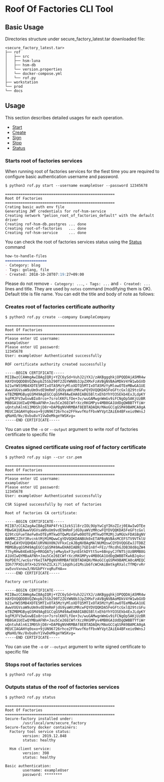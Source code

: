 Roof Of Factories CLI Tool
======================================================

## Basic Usage
Directories structure under secure_factory_latest.tar downloaded file:

```
<secure_factory_latest.tar>
├── rof
│   ├── src
│   ├── hsm-luna
│   ├── hsm-db
│   └── version.properties
│   └── docker-compose.yml
│   └── rof.py
├── workstation
└── prod
└── docs
```


## Usage

This section describes detailed usages for each operation.
* [Start](#Starts-root-of-factories-services)
* [Create](#Creates-root-of-factories-certificate-authority)
* [Sign](#Creates-sign-certificate-using-roof-of-factory-certificate)
* [Stop](#Stops-root-of-factories-services)
* [Status](#Outputs-status-of-the-roof-of-factories-services)



### Starts root of factories services

When running root of factories services for the fiest time you are required to configure basic authentication username and password.


```
$ python3 rof.py start --username exampleUser --password 12345678

==================================================
Root Of Factories
==================================================
Crating basic auth env file
Generating JWT credentials for rof-hsm-service
Creating network "pelion_root_of_factories_default" with the default driver
Creating rof-hsm-db.postgres ... done
Creating root-of-factories   ... done
Creating rof-hsm-service     ... done

```
 You can check the root of factories services status using the [Status](#Outputs-status-of-the-roof-of-factories-services) command

```markdown
how-to-handle-files
===================
- Category: blog
- Tags: golang, file
- Created: 2018-10-28T07:19:27+09:00

```

Please do not remove `- Category: ...`, `- Tags: ...` and `- Created: ...` lines and title.
They are used by `notes` command (modifying them is OK).
Default title is file name. You can edit the title and body of note as follows:



###  Creates root of factories certificate authority

```
$ python3 rof.py create --company ExampleCompany

==================================================
Root Of Factories
==================================================
Please enter UI username:
exampleUser
Please enter UI password:
12345678
User: exampleUser Authenticated successfully

ROF certificate authority created successfully

-----BEGIN CERTIFICATE-----
MIIBwzCCAWmgAwIBAgIQRj+YZC6ySd+VuhJ2iYXJ/zAKBggqhkjOPQQDAjA5MR4w
HAYDVQQDDBVQZWxpb25Sb290T2ZGYWN0b3JpZXMxFzAVBgNVBAoMDkV4YW1wbGVD
b21wYW55MB4XDTE5MTIxOTA5MzYyMloXDTQ5MTIxOTA5MzYyMlowOTEeMBwGA1UE
AwwVUGVsaW9uUm9vdE9mRmFjdG9yaWVzMRcwFQYDVQQKDA5FeGFtcGxlQ29tcGFu
eTBZMBMGByqGSM49AgEGCCqGSM49AwEHA0IABG5BltxEhbYhYO3SEkb4ExJLdpKY
kqFMJFV3wGvwBIo8rco+7srolKKFLfOe+3v/wuGAMwgnWmGv9iFCNgOp5AKjUzBR
MB8GA1UdIwQYMBaAFNh+Jau5Ce26ECWfrXczRKGMPyv4MB0GA1UdDgQWBBTYfiWr
uQntuhAln613M0ShjD8r+DAPBgNVHRMBAf8EBTADAQH/MAoGCCqGSM49BAMCA0gA
MEUCIAGAHYq0oxo+9jUN96726rhce2FFkwvfKofFbvWYVptZAiEA4BFxeio9WnsJ
qMaHO/Nv/8vbu8vY1VwDeMkgeYWSKvg=
-----END CERTIFICATE-----

```

You can use the `-o` or `--output` argument to write roof of factories certificate to specific file


### Creates signed certificate using roof of factory certificate


```
$ python3 rof.py sign --csr csr.pem

==================================================
Root Of Factories
==================================================
Please enter UI username:
exampleUser
Please enter UI password:
12345678
User: exampleUser Authenticated successfully

CSR Signed successfully by root of factories

Root of factories CA certificate:

-----BEGIN CERTIFICATE-----
MIIB7zCCAZagAwIBAgIRAP4frk13zkS1l8rzIOL9UpYwCgYIKoZIzj0EAwIwOTEe
MBwGA1UEAwwVUGVsaW9uUm9vdE9mRmFjdG9yaWVzMRcwFQYDVQQKDA5FeGFtcGxl
Q29tcGFueTAeFw0xOTEyMTkwOTQwMzdaFw00OTEyMTkwOTM2MjJaMGUxFDASBgNV
BAMMC2ZhY3RvcnktMjM1MQwwCgYDVQQKDANBUk0xETAPBgNVBAsMCEFSTV9VTklU
MRIwEAYDVQQHDAlURVNUX0NJVFkxCzAJBgNVBAgMAlNUMQswCQYDVQQGEwJJTDBZ
MBMGByqGSM49AgEGCCqGSM49AwEHA0IABNj7GD1n8f+FEz/fRcdhGJDB38d8qZW4
77hyRHw84EeB3g+RRGQATyjeMwybxF3ynEbtkDYtt5u+6BnpyCJfNTSjUzBRMB8G
A1UdIwQYMBaAFNh+Jau5Ce26ECWfrXczRKGMPyv4MB0GA1UdDgQWBBTKwkBJq4sc
HoPDEfC/wcGsrY6eITAPBgNVHRMBAf8EBTADAQH/MAoGCCqGSM49BAMCA0cAMEQC
IDh77PXOi0fX+b25YkhZILXi7l1dqUhid1Msib6fcWCHAiBmtkgRXalcTfMQrvRr
xw5vvVxnow3/NVGbPYrxqRuFHA==
-----END CERTIFICATE-----

Factory certificate:

-----BEGIN CERTIFICATE-----
MIIBwzCCAWmgAwIBAgIQRj+YZC6ySd+VuhJ2iYXJ/zAKBggqhkjOPQQDAjA5MR4w
HAYDVQQDDBVQZWxpb25Sb290T2ZGYWN0b3JpZXMxFzAVBgNVBAoMDkV4YW1wbGVD
b21wYW55MB4XDTE5MTIxOTA5MzYyMloXDTQ5MTIxOTA5MzYyMlowOTEeMBwGA1UE
AwwVUGVsaW9uUm9vdE9mRmFjdG9yaWVzMRcwFQYDVQQKDA5FeGFtcGxlQ29tcGFu
eTBZMBMGByqGSM49AgEGCCqGSM49AwEHA0IABG5BltxEhbYhYO3SEkb4ExJLdpKY
kqFMJFV3wGvwBIo8rco+7srolKKFLfOe+3v/wuGAMwgnWmGv9iFCNgOp5AKjUzBR
MB8GA1UdIwQYMBaAFNh+Jau5Ce26ECWfrXczRKGMPyv4MB0GA1UdDgQWBBTYfiWr
uQntuhAln613M0ShjD8r+DAPBgNVHRMBAf8EBTADAQH/MAoGCCqGSM49BAMCA0gA
MEUCIAGAHYq0oxo+9jUN96726rhce2FFkwvfKofFbvWYVptZAiEA4BFxeio9WnsJ
qMaHO/Nv/8vbu8vY1VwDeMkgeYWSKvg=
-----END CERTIFICATE-----

```

You can use the `-o` or `--output` argument to write signed certificate to specific file




### Stops root of factories services


```
$ python3 rof.py stop

```



### Outputs status of the roof of factories services

```
$ python3 rof.py status

==================================================
Root Of Factories
==================================================
Secure-factory installed under:
        /usr/local/arm/secure_factory
Secure-factory docker containers:
  Factory tool service status:
        version: 2019.12.848
        status: healthy

  Hsm client service:
        version: 398
        status: healthy

Basic authentication:
        username: exampleUser
        password: ********

```

